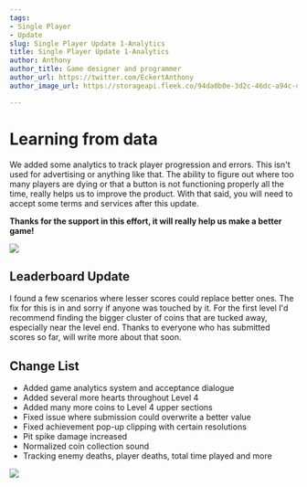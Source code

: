 ```yaml
---
tags:
- Single Player
- Update
slug: Single Player Update 1-Analytics
title: Single Player Update 1-Analytics
author: Anthony
author_title: Game designer and programmer
author_url: https://twitter.com/EckertAnthony
author_image_url: https://storageapi.fleek.co/94da0b0e-3d2c-46dc-a94c-df68eb5eec1b-bucket/ngsm.png

---
```

# Learning from data

We added some analytics to track player progression and errors. This isn't used for advertising or anything like that. The ability to figure out where too many players are dying or that a button is not functioning properly all the time, really helps us to improve the product. With that said, you will need to accept some terms and services after this update.

**Thanks for the support in this effort, it will really help us make a better game!**

![](/img/wyadummrlz.png)

## Leaderboard Update

I found a few scenarios where lesser scores could replace better ones. The fix for this is in and sorry if anyone was touched by it. For the first level I'd recommend finding the bigger cluster of coins that are tucked away, especially near the level end. Thanks to everyone who has submitted scores so far, will write more about that soon.

## Change List

* Added game analytics system and acceptance dialogue
* Added several more hearts throughout Level 4
* Added many more coins to Level 4 upper sections
* Fixed issue where submission could overwrite a better value
* Fixed achievement pop-up clipping with certain resolutions
* Pit spike damage increased
* Normalized coin collection sound
* Tracking enemy deaths, player deaths, total time played and more

![](/img/ngsm.jpg)